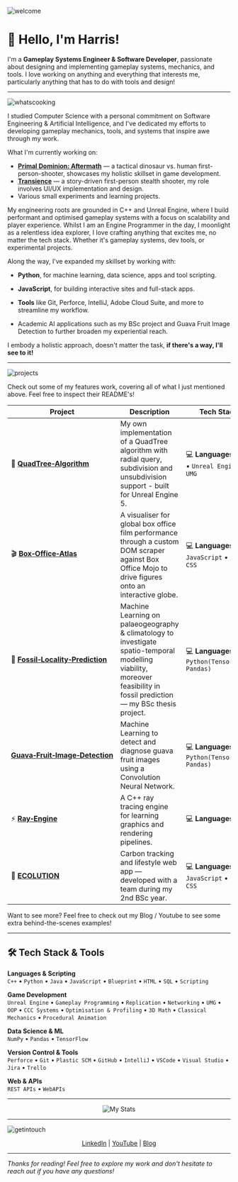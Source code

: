 
![welcome](https://github.com/user-attachments/assets/7b38fc78-cbf9-4e0b-9272-a3478420c3f5)

# 👋 Hello, I'm Harris!

I'm a **Gameplay Systems Engineer & Software Developer**, passionate about designing and implementing gameplay systems, mechanics, and tools. I love working on anything and everything that interests me, particularly anything that has to do with tools and design!

---

![whatscooking](https://github.com/user-attachments/assets/3f436d68-90e8-4718-8116-09f58ebf29d4)

I studied Computer Science with a personal commitment on Software Engineering & Artificial Intelligence, and I've dedicated my efforts to developing gameplay mechanics, tools, and systems that inspire awe through my work.

What I'm currently working on:
- **[Primal Dominion: Aftermath](https://store.steampowered.com/app/1552190/Primal_Dominion_Aftermath/)** — a tactical dinosaur vs. human first-person-shooter, showcases my holistic skillset in game development.
- **[Transience](https://store.steampowered.com/app/2124100/Transience/)** — a story-driven first-person stealth shooter, my role involves UI/UX implementation and design.
- Various small experiments and learning projects.

My engineering roots are grounded in C++ and Unreal Engine, where I build performant and optimised gameplay systems with a focus on scalability and player experience. Whilst I am an Engine Programmer in the day, I moonlight as a relentless idea explorer, I love crafting anything that excites me, no matter the tech stack. Whether it's gameplay systems, dev tools, or experimental projects.

Along the way, I’ve expanded my skillset by working with:

- **Python**, for machine learning, data science, apps and tool scripting.

- **JavaScript**, for building interactive sites and full-stack apps.

- **Tools** like Git, Perforce, IntelliJ, Adobe Cloud Suite, and more to streamline my workflow.
  
- Academic AI applications such as my BSc project and Guava Fruit Image Detection to further broaden my experiential reach.
  
I embody a holistic approach, doesn't matter the task, **if there's a way, I'll see to it!**



---



![projects](https://github.com/user-attachments/assets/9dc89420-e6ee-401c-87f5-58f81ef76be2)

Check out some of my features work, covering all of what I just mentioned above. Feel free to inspect their README's!

| Project| Description | Tech Stack |
|----------------------------|-------------|------------|
| 🌴 [**QuadTree&#x2011;Algorithm**](https://github.com/PrimalRex/QuadTree--UE5) | My own implementation of a QuadTree algorithm with radial query, subdivision and unsubdivision support - built for Unreal Engine 5. | 💻 **Languages:** `C++` • `Unreal Engine UMG` |
| 🎬 [**Box&#x2011;Office&#x2011;Atlas**](https://github.com/PrimalRex/Box-Office-Atlas) | A visualiser for global box office film performance through a custom DOM scraper against Box Office Mojo to drive figures onto an interactive globe. | 💻 **Languages:** `JavaScript` • `EJS` • `CSS` |
| 🦖 [**Fossil&#x2011;Locality&#x2011;Prediction**](https://github.com/PrimalRex/Fossil-Locality-Prediction) | Machine Learning on palaeogeography & climatology to investigate spatio-temporal modelling viability, moreover feasibility in fossil prediction — my BSc thesis project. | 💻 **Languages:** `Python(Tensorflow, Pandas)`|
| [**Guava&#x2011;Fruit&#x2011;Image&#x2011;Detection**](https://github.com/PrimalRex/GuavaFruitDetection) | Machine Learning to detect and diagnose guava fruit images using a Convolution Neural Network. | 💻 **Languages:** `Python(Tensorflow, Pandas)`|
| ⚡ [**Ray&#x2011;Engine**](https://github.com/PrimalRex/Ray-Engine) | A C++ ray tracing engine for learning graphics and rendering pipelines. | 💻 **Languages:** `C++` |
| 🌿 [**ECOLUTION**](https://github.com/Ctrl-Alt-Defeat-24/ECOLUTION) | Carbon tracking and lifestyle web app — developed with a team during my 2nd BSc year. | 💻 **Languages:** `JavaScript` • `EJS` • `CSS`|

Want to see more? Feel free to check out my Blog / Youtube to see some extra behind-the-scenes examples!

---

## 🛠 Tech Stack & Tools

**Languages & Scripting**  
`C++` • `Python` • `Java` • `JavaScript` • `Blueprint` • `HTML` • `SQL` • `Scripting`

**Game Development**  
`Unreal Engine` • `Gameplay Programming` • `Replication` • `Networking` • `UMG` • `OOP` • `CCC Systems` • `Optimisation & Profiling` • `3D Math` • `Classical Mechanics` • `Procedural Animation`

**Data Science & ML**  
`NumPy` • `Pandas` • `TensorFlow`

**Version Control & Tools**  
`Perforce` • `Git` • `Plastic SCM` • `GitHub` • `IntelliJ` • `VSCode` • `Visual Studio` • `Jira` • `Trello`

**Web & APIs**  
`REST APIs` • `WebAPIs`

---

<p align="center">
  <img src="https://github-readme-stats.vercel.app/api?username=PrimalRex&show_icons=true&theme=tokyonight" alt="My Stats">
</p>

---

![getintouch](https://github.com/user-attachments/assets/3499b102-2e7d-4204-8f5d-3620e513fcbf)



<p align="center">
  <a href="https://www.linkedin.com/in/harris-barra-a8b688231/">LinkedIn</a> |
  <a href="https://www.youtube.com/@THEPRIMALREX">YouTube</a> |
  <a href="https://harrisbarra.medium.com">Blog</a>
</p>

---

_Thanks for reading! Feel free to explore my work and don't hesitate to reach out if you have any questions!_

